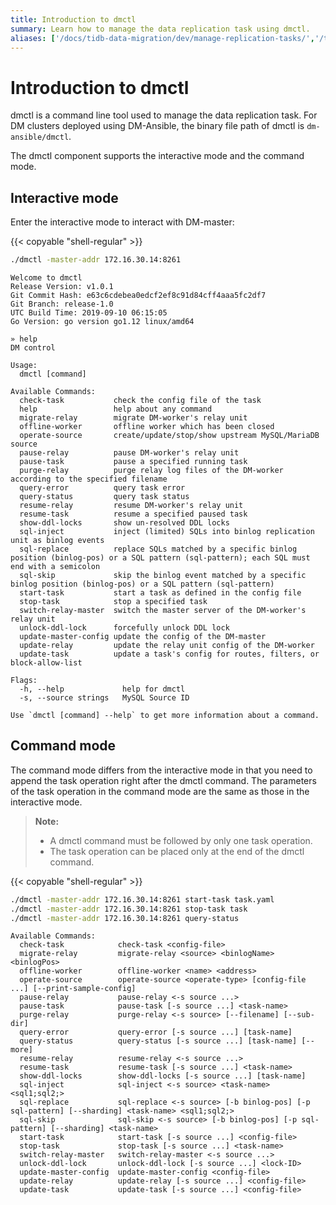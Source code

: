 ```yaml
---
title: Introduction to dmctl
summary: Learn how to manage the data replication task using dmctl.
aliases: ['/docs/tidb-data-migration/dev/manage-replication-tasks/','/tidb-data-migration/dev/manage-replication-tasks/']
---
```


# Introduction to dmctl

dmctl is a command line tool used to manage the data replication task. For DM clusters deployed using DM-Ansible, the binary file path of dmctl is `dm-ansible/dmctl`.

The dmctl component supports the interactive mode and the command mode.

## Interactive mode

Enter the interactive mode to interact with DM-master:

{{< copyable "shell-regular" >}}

```bash
./dmctl -master-addr 172.16.30.14:8261
```

```
Welcome to dmctl
Release Version: v1.0.1
Git Commit Hash: e63c6cdebea0edcf2ef8c91d84cff4aaa5fc2df7
Git Branch: release-1.0
UTC Build Time: 2019-09-10 06:15:05
Go Version: go version go1.12 linux/amd64

» help
DM control

Usage:
  dmctl [command]

Available Commands:
  check-task           check the config file of the task
  help                 help about any command
  migrate-relay        migrate DM-worker's relay unit
  offline-worker       offline worker which has been closed
  operate-source       create/update/stop/show upstream MySQL/MariaDB source
  pause-relay          pause DM-worker's relay unit
  pause-task           pause a specified running task
  purge-relay          purge relay log files of the DM-worker according to the specified filename
  query-error          query task error
  query-status         query task status
  resume-relay         resume DM-worker's relay unit
  resume-task          resume a specified paused task
  show-ddl-locks       show un-resolved DDL locks
  sql-inject           inject (limited) SQLs into binlog replication unit as binlog events
  sql-replace          replace SQLs matched by a specific binlog position (binlog-pos) or a SQL pattern (sql-pattern); each SQL must end with a semicolon
  sql-skip             skip the binlog event matched by a specific binlog position (binlog-pos) or a SQL pattern (sql-pattern)
  start-task           start a task as defined in the config file
  stop-task            stop a specified task
  switch-relay-master  switch the master server of the DM-worker's relay unit
  unlock-ddl-lock      forcefully unlock DDL lock
  update-master-config update the config of the DM-master
  update-relay         update the relay unit config of the DM-worker
  update-task          update a task's config for routes, filters, or block-allow-list

Flags:
  -h, --help             help for dmctl
  -s, --source strings   MySQL Source ID

Use `dmctl [command] --help` to get more information about a command.
```

## Command mode

The command mode differs from the interactive mode in that you need to append the task operation right after the dmctl command. The parameters of the task operation in the command mode are the same as those in the interactive mode.

> **Note:**
>
> + A dmctl command must be followed by only one task operation.
> + The task operation can be placed only at the end of the dmctl command.

{{< copyable "shell-regular" >}}

```bash
./dmctl -master-addr 172.16.30.14:8261 start-task task.yaml
./dmctl -master-addr 172.16.30.14:8261 stop-task task
./dmctl -master-addr 172.16.30.14:8261 query-status
```

```
Available Commands:
  check-task            check-task <config-file>
  migrate-relay         migrate-relay <source> <binlogName> <binlogPos>
  offline-worker        offline-worker <name> <address>
  operate-source        operate-source <operate-type> [config-file ...] [--print-sample-config]
  pause-relay           pause-relay <-s source ...>
  pause-task            pause-task [-s source ...] <task-name>
  purge-relay           purge-relay <-s source> [--filename] [--sub-dir]
  query-error           query-error [-s source ...] [task-name]
  query-status          query-status [-s source ...] [task-name] [--more]
  resume-relay          resume-relay <-s source ...>
  resume-task           resume-task [-s source ...] <task-name>
  show-ddl-locks        show-ddl-locks [-s source ...] [task-name]
  sql-inject            sql-inject <-s source> <task-name> <sql1;sql2;>
  sql-replace           sql-replace <-s source> [-b binlog-pos] [-p sql-pattern] [--sharding] <task-name> <sql1;sql2;>
  sql-skip              sql-skip <-s source> [-b binlog-pos] [-p sql-pattern] [--sharding] <task-name>
  start-task            start-task [-s source ...] <config-file>
  stop-task             stop-task [-s source ...] <task-name>
  switch-relay-master   switch-relay-master <-s source ...>
  unlock-ddl-lock       unlock-ddl-lock [-s source ...] <lock-ID>
  update-master-config  update-master-config <config-file>
  update-relay          update-relay [-s source ...] <config-file>
  update-task           update-task [-s source ...] <config-file>
```
